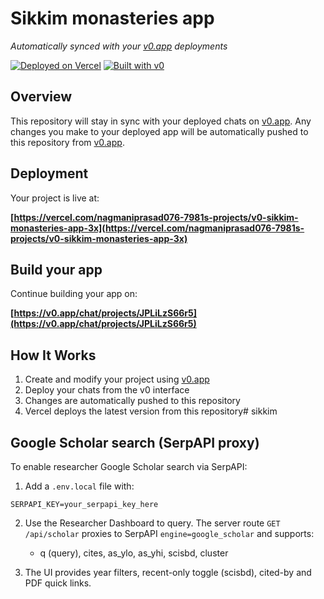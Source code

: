 # Sikkim monasteries app

*Automatically synced with your [v0.app](https://v0.app) deployments*

[![Deployed on Vercel](https://img.shields.io/badge/Deployed%20on-Vercel-black?style=for-the-badge&logo=vercel)](https://vercel.com/nagmaniprasad076-7981s-projects/v0-sikkim-monasteries-app-3x)
[![Built with v0](https://img.shields.io/badge/Built%20with-v0.app-black?style=for-the-badge)](https://v0.app/chat/projects/JPLiLzS66r5)

## Overview

This repository will stay in sync with your deployed chats on [v0.app](https://v0.app).
Any changes you make to your deployed app will be automatically pushed to this repository from [v0.app](https://v0.app).

## Deployment

Your project is live at:

**[https://vercel.com/nagmaniprasad076-7981s-projects/v0-sikkim-monasteries-app-3x](https://vercel.com/nagmaniprasad076-7981s-projects/v0-sikkim-monasteries-app-3x)**

## Build your app

Continue building your app on:

**[https://v0.app/chat/projects/JPLiLzS66r5](https://v0.app/chat/projects/JPLiLzS66r5)**

## How It Works

1. Create and modify your project using [v0.app](https://v0.app)
2. Deploy your chats from the v0 interface
3. Changes are automatically pushed to this repository
4. Vercel deploys the latest version from this repository# sikkim

## Google Scholar search (SerpAPI proxy)

To enable researcher Google Scholar search via SerpAPI:

1. Add a `.env.local` file with:

```
SERPAPI_KEY=your_serpapi_key_here
```

2. Use the Researcher Dashboard to query. The server route `GET /api/scholar` proxies to SerpAPI `engine=google_scholar` and supports:
   - q (query), cites, as_ylo, as_yhi, scisbd, cluster

3. The UI provides year filters, recent-only toggle (scisbd), cited-by and PDF quick links.